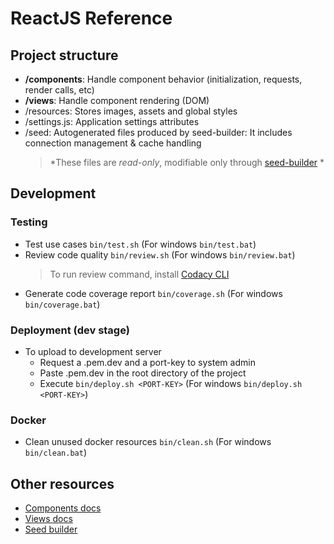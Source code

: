 # ReactJS Reference

## Project structure

-   **/components**: Handle component behavior (initialization, requests, render calls, etc)
-   **/views**: Handle component rendering (DOM)
-   /resources: Stores images, assets and global styles
-   /settings.js: Application settings attributes
-   /seed: Autogenerated files produced by seed-builder: It includes connection management & cache handling
    >   *These files are *read-only*, modifiable only through [seed-builder](./040-seed-builder.md) *
    
## Development
    
### Testing

-   Test use cases `bin/test.sh` (For windows `bin/test.bat`)
-   Review code quality `bin/review.sh` (For windows `bin/review.bat`)
    >   To run review command, install [Codacy CLI](https://github.com/codacy/codacy-analysis-cli)
-   Generate code coverage report `bin/coverage.sh` (For windows `bin/coverage.bat`)

### Deployment (dev stage)

-  To upload to development server
    -  Request a .pem.dev and a port-key to system admin
    -  Paste .pem.dev in the root directory of the project
    -  Execute `bin/deploy.sh <PORT-KEY>` (For windows `bin/deploy.sh <PORT-KEY>`)
    
### Docker

-   Clean unused docker resources `bin/clean.sh` (For windows `bin/clean.bat`)

## Other resources

-   [Components docs](./020-components.md)
-   [Views docs](./030-views.md)
-   [Seed builder](./040-seed-builder.md)